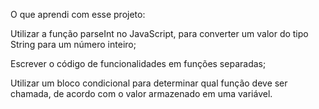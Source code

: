 O que aprendi com esse projeto:

Utilizar a função parseInt no JavaScript, para converter um valor do tipo String para um número inteiro;

Escrever o código de funcionalidades em funções separadas;

Utilizar um bloco condicional para determinar qual função deve ser chamada, de acordo com o valor armazenado em uma variável.

